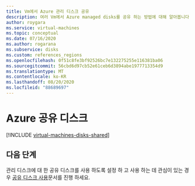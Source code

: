 ```yaml
---
title: Vm에서 Azure 관리 디스크 공유
description: 여러 Vm에서 Azure managed disks를 공유 하는 방법에 대해 알아봅니다.
author: roygara
ms.service: virtual-machines
ms.topic: conceptual
ms.date: 07/16/2020
ms.author: rogarana
ms.subservice: disks
ms.custom: references_regions
ms.openlocfilehash: 0f51c8fe3bf92526bc7e132275255e116381ba06
ms.sourcegitcommit: 56cbd6d97cb52e61ceb6d3894abe1977713354d9
ms.translationtype: MT
ms.contentlocale: ko-KR
ms.lasthandoff: 08/20/2020
ms.locfileid: "88689697"
---
```

# <a name="azure-shared-disks"></a>Azure 공유 디스크

[!INCLUDE [virtual-machines-disks-shared](../../../includes/virtual-machines-disks-shared.md)]

## <a name="next-steps"></a>다음 단계

관리 디스크에 대 한 공유 디스크를 사용 하도록 설정 하 고 사용 하는 데 관심이 있는 경우 [공유 디스크 사용](../disks-shared-enable.md)문서를 진행 하세요.